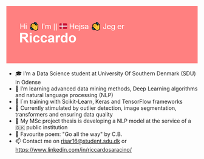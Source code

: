 ![alt text](https://raw.githubusercontent.com/RiSar16/RiSar16/main/header.png)
- 🎓 I’m a Data Science student at University Of Southern Denmark (SDU) in Odense
- 🌱 I’m learning advanced data mining methods, Deep Learning algorithms and natural language processing (NLP)
- 🦾 I´m training with Scikit-Learn, Keras and TensorFlow frameworks
- 🧠 Currently stimulated by outlier detection, image segmentation, transformers and ensuring data quality
- 🏢 My MSc project thesis is developing a NLP model at the service of a 🇩🇰 public institution
- 📜 Favourite poem: "Go all the way" by C.B. 
- 📫 Contact me on risar16@student.sdu.dk or https://www.linkedin.com/in/riccardosaracino/
